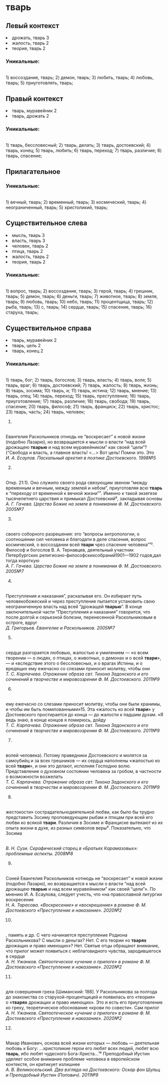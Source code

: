 # тварь
## Левый контекст
<li>дрожать, тварь 3</li>
<li>жалость, тварь 2</li>
<li>теория, тварь 2</li>

### Уникальные:
<br>1) воссоздание, тварь; 2) демон, тварь; 3) любить, тварь; 4) любовь, тварь; 5) приуготовлять, тварь; 

## Правый контекст
<li>тварь, муравейник 2</li>
<li>тварь, дрожать 2</li>

### Уникальные:
<br>1) тварь, бессловесный; 2) тварь, делать; 3) тварь, достоевский; 4) тварь, конец; 5) тварь, любить; 6) тварь, переход; 7) тварь, различие; 8) тварь, спасение; 

## Прилагательное

### Уникальные:
<br>1) вечный, тварь; 2) временный, тварь; 3) космический, тварь; 4) неограниченный, тварь; 5) христоликий, тварь; 

## Существительное слева
<li>мысль, тварь 3</li>
<li>власть, тварь 3</li>
<li>человек, тварь 2</li>
<li>птица, тварь 2</li>
<li>жалость, тварь 2</li>
<li>теория, тварь 2</li>

### Уникальные:
<br>1) вопрос, тварь; 2) воссоздание, тварь; 3) герой, тварь; 4) грешник, тварь; 5) демон, тварь; 6) деньги, тварь; 7) животное, тварь; 8) земля, тварь; 9) любовь, тварь; 10) небо, тварь; 11) процентщица, тварь; 12) рыба, тварь; 13) с, тварь; 14) сердце, тварь; 15) спасение, тварь; 16) старуха, тварь; 

## Существительное справа
<li>тварь, муравейник 2</li>
<li>тварь, цель 2</li>
<li>тварь, конец 2</li>

### Уникальные:
<br>1) тварь, бог; 2) тварь, богослов; 3) тварь, власть; 4) тварь, воля; 5) тварь, враг; 6) тварь, достоевский; 7) тварь, жалость; 8) тварь, жизнь; 9) тварь, зосима; 10) тварь, и; 11) тварь, истина; 12) тварь, мнение; 13) тварь, отец; 14) тварь, переход; 15) тварь, преступление; 16) тварь, приуготовление; 17) тварь, различие; 18) тварь, свобода; 19) тварь, спасение; 20) тварь, философ; 21) тварь, франциск; 22) тварь, христос; 23) тварь, часть; 24) тварь, человек; 


1.
<br> Евангелия Раскольников отнюдь не
  “воскресает” к новой жизни (подобно Лазарю), но возвращается к мысли о
  власти “над всей дрожащею **тварью** и над всем муравейником” как своей
  “цели”? (“Свобода и власть, а главное власть! <…> Вот цель! Помни это.
  Это
<br> *И. А. Есаулов. Пасхальный архетип в поэтике Достоевского. 1998№5* 

2.
<br>Откр. 21:1).
  Оно служило своего рода связующим звеном “между временным и вечным,
  между землей и небом”, приуготовляя всю **тварь** к “переходу от временной к
  вечной жизни”⁷.
  Именно к такой экзегезе тысячелетнего царствия и примыкал Достоевский⁸,
  закладывая основы 
<br> *А. Г. Гачева. Царство Божие на земле в понимании Ф. М. Достоевского. 2005№7* 

3.
<br>своего соборного
  разрешения: это “вопросы антропологии, о соотношении сил человека и
  благодати в деле спасения, вопрос космический, о воссоздании всей **твари**
  чрез спасение человека”¹². Философ и богослов В. А. Тернавцев,
  деятельный участник Петербургских
  религиозно-философскихсобраний1901—1902 годов,дал тогда короткую
<br> *А. Г. Гачева. Царство Божие на земле в понимании Ф. М. Достоевского. 2005№7* 

4.
<br>Преступления и наказания”,
  раскалывая его. Он избирает путь человекобожеский и через преступление
  пытается установить свою неограниченную власть над всей “дрожащей
  **тварью**”.
  В конце заключительной части “Преступления и наказания” говорится, что
  после долгой и серьезной болезни, перенесенной Раскольниковым в остроге,
  вдруг
<br> *Д. Григорьев. Евангелие и Раскольников. 2005№7* 

5.
<br>сердце
  разгорается любовью, жалостью и умилением — «о всем творении — о людях,
  о птицах, о животных, о демонах и о всей **твари**», — и «вследствие этого о
  бессловесных, и о врагах Истины, и о вредящих ему ежечасно со слезами
  приносит молитву, чтобы они
<br> *Т. С. Карпачева. Отражение образа свт. Тихона Задонского и его сочинений в творчестве и мировоззрении Ф. М. Достоевского. 2011№9* 

6.
<br>ему ежечасно со слезами
  приносит молитву, чтобы они были хранимы, и чтобы им быть
  помилованными»15. Эта «жалость ко всей **твари**» у Достоевского
  простирается до конца — до жалости к падшим духам. «Я ведь знаю, в
  конце концов я помирюсь, дойду 
<br> *Т. С. Карпачева. Отражение образа свт. Тихона Задонского и его сочинений в творчестве и мировоззрении Ф. М. Достоевского. 2011№9* 

7.
<br> волей
  человека). Потому праведники Достоевского и молятся за самоубийц и за
  всех
  грешников — их сердца наполнены «жалостью ко всей **твари**», и они это
  делают, исполняя Господню волю.
  Представление о духовном состоянии человека за гробом, в частности о
  возможности возжелать 
<br> *Т. С. Карпачева. Отражение образа свт. Тихона Задонского и его сочинений в творчестве и мировоззрении Ф. М. Достоевского. 2011№9* 

8.
<br>жестокости» сострадательнодеятельной любви, как было бы
    трудно представить Зосиму проповедующим рыбам и птицам при всей его
    любви ко всякой **твари**. Различия в Зосиме и Франциске вытекают из их
    опыта жизни в духе, из разных символов веры⁹. Показательно, что Зосима
  
<br> *В. Н. Сузи. Серафический старец в «Братьях Карамазовых»: проблемные аспекты. 2008№8* 

9.
<br>Соней Евангелия
  Раскольников «отнюдь не “воскресает” к новой жизни (подобно Лазарю), но
  возвращается к мысли о власти “над всей дрожащею **тварью** и над всем
  муравейником” как своей “цели”». По мнению И. А. Есаулова, следует
  учесть, что «на православной литургии воскресение 
<br> *Н. А. Тарасова. «Воскресение» и «воскрешение» в романе Ф. М. Достоевского «Преступление и наказание». 2020№2* 

10.
<br>, память и др.
  С чего начинается преступление Родиона Раскольникова?
  С мысли о деньгах? Нет.
  С его теории «о **тварях** дрожащих и право имеющих»? Нет.
  Святые отцы обращают внимание, что прилог может появиться
  с неблаговидного чувства, зародившегося в сердце
<br> *А. Н. Ужанков. Святоотеческое «учение о прилоге» в романе Ф. М. Достоевского «Преступление и наказание». 2020№2* 

11.
<br>для совершения греха [Шиманский: 188].
  У Раскольникова за полгода до знакомства со старухой-процентщицей
  и появилась его «теория» о «**тварях** дрожащих и право имеющих». Это и есть
  его приуготовление ко греху, теоретическое обоснование «крови по
  совести».
  Сам прилог 
<br> *А. Н. Ужанков. Святоотеческое «учение о прилоге» в романе Ф. М. Достоевского «Преступление и наказание». 2020№2* 

12.
<br>Макар Иванович, основа всей жизни
  которых — любовь — деятельная любовь к Богу:
    …христоликие герои его любят всех людей, любят всю **тварь**, ибо любят
    чудесного Бога-Христа…¹⁸
  Преподобный Иустин уделяет особое внимание проблеме человека в
  европейском контексте, он критикует излишнее 
<br> *А. В. Великосельский. Два взгляда на Достоевского: Оскар фон Шульц и Преподобный Иустин (Попович). 2011№9* 

